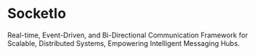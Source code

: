 # SocketIo
Real-time, Event-Driven, and Bi-Directional Communication Framework for Scalable, Distributed Systems, Empowering Intelligent Messaging Hubs.
